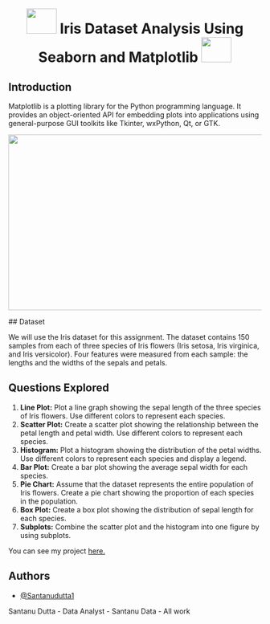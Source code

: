 <h1 align="center">  <img src="Boston photos/download.png" width="60" height="50"/> </a> Iris Dataset Analysis Using Seaborn and Matplotlib<a  target="_blank"> <img src="Boston photos/download (1).png"  width="60" height="50"/> </a> </h1>

## Introduction

Matplotlib is a plotting library for the Python programming language. It provides an object-oriented API for embedding plots into applications using general-purpose GUI toolkits like Tkinter, wxPython, Qt, or GTK.
<p align="center">
  <img width="600" height="350" src="Boston photos/download.jpeg">
</p>
## Dataset

We will use the Iris dataset for this assignment. The dataset contains 150 samples from each of three species of Iris flowers (Iris setosa, Iris virginica, and Iris versicolor). Four features were measured from each sample: the lengths and the widths of the sepals and petals.

## Questions Explored

1. **Line Plot:** Plot a line graph showing the sepal length of the three species of Iris flowers. Use different colors to represent each species.
2. **Scatter Plot:** Create a scatter plot showing the relationship between the petal length and petal width. Use different colors to represent each species.
3. **Histogram:** Plot a histogram showing the distribution of the petal widths. Use different colors to represent each species and display a legend.
4. **Bar Plot:** Create a bar plot showing the average sepal width for each species.
5. **Pie Chart:** Assume that the dataset represents the entire population of Iris flowers. Create a pie chart showing the proportion of each species in the population.
6. **Box Plot:** Create a box plot showing the distribution of sepal length for each species.
7. **Subplots:** Combine the scatter plot and the histogram into one figure by using subplots.


You can see my project [here.](https://github.com/SantanuDutta1/Boston-Housing-data-Analysis-Python/blob/main/Boston_Housing_data_EDA.ipynb)
## Authors

- [@Santanudutta1](https://github.com/SantanuDutta1)

Santanu Dutta - Data Analyst - Santanu Data - All work

